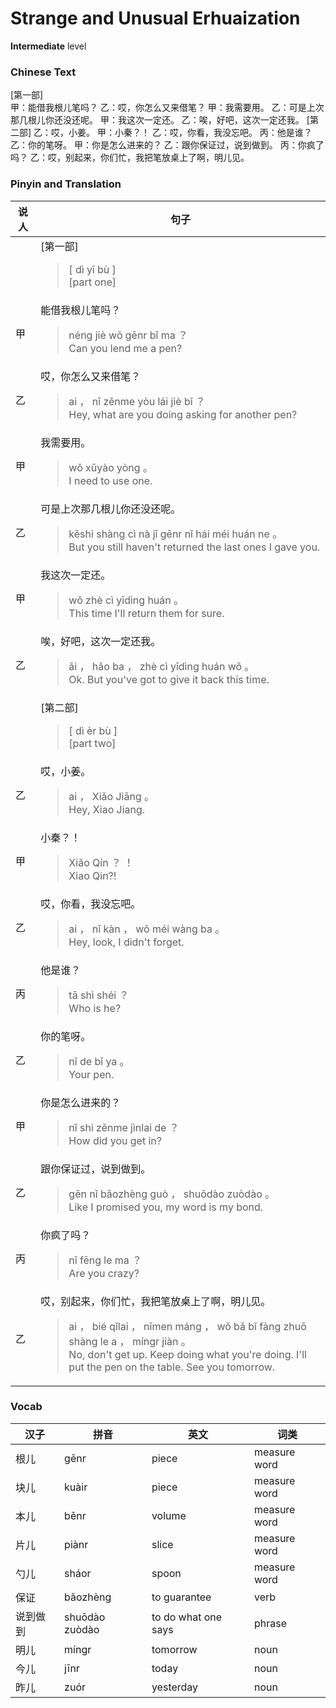 # Strange and Unusual Erhuaization
**Intermediate** level
### Chinese Text
[第一部]<br />甲：能借我根儿笔吗？
乙：哎，你怎么又来借笔？
甲：我需要用。
乙：可是上次那几根儿你还没还呢。
甲：我这次一定还。
乙：唉，好吧，这次一定还我。
[第二部]
乙：哎，小姜。
甲：小秦？！
乙：哎，你看，我没忘吧。
丙：他是谁？
乙：你的笔呀。
甲：你是怎么进来的？
乙：跟你保证过，说到做到。
丙：你疯了吗？
乙：哎，别起来，你们忙，我把笔放桌上了啊，明儿见。

### Pinyin and Translation
|说人|句子|
|----|----|
||[第一部]<blockquote>[ dì yī bù ]<br />[part one]</blockquote>|
|甲|能借我根儿笔吗？<blockquote>néng jiè wǒ gēnr bǐ ma ？<br />Can you lend me a pen?</blockquote>|
|乙|哎，你怎么又来借笔？<blockquote>ai ， nǐ zěnme yòu lái jiè bǐ ？<br />Hey, what are you doing asking for another pen?</blockquote>|
|甲|我需要用。<blockquote>wǒ xūyào yòng 。<br />I need to use one.</blockquote>|
|乙|可是上次那几根儿你还没还呢。<blockquote>kěshì shàng cì nà jǐ gēnr nǐ hái méi huán ne 。<br />But you still haven't returned the last ones I gave you.</blockquote>|
|甲|我这次一定还。<blockquote>wǒ zhè cì yīdìng huán 。<br />This time I'll return them for sure.</blockquote>|
|乙|唉，好吧，这次一定还我。<blockquote>āi ， hǎo ba ， zhè cì yīdìng huán wǒ 。<br />Ok. But you've got to give it back this time.</blockquote>|
||[第二部]<blockquote>[ dì èr bù ]<br />[part two]</blockquote>|
|乙|哎，小姜。<blockquote>ai ， Xiǎo Jiāng 。<br />Hey, Xiao Jiang.</blockquote>|
|甲|小秦？！<blockquote>Xiǎo Qín ？ ！<br />Xiao Qin?!</blockquote>|
|乙|哎，你看，我没忘吧。<blockquote>ai ， nǐ kàn ， wǒ méi wàng ba 。<br />Hey, look, I didn't forget.</blockquote>|
|丙|他是谁？<blockquote>tā shì shéi ？<br />Who is he?</blockquote>|
|乙|你的笔呀。<blockquote>nǐ de bǐ ya 。<br />Your pen.</blockquote>|
|甲|你是怎么进来的？<blockquote>nǐ shì zěnme jìnlai de ？<br />How did you get in?</blockquote>|
|乙|跟你保证过，说到做到。<blockquote>gēn nǐ bǎozhèng guò ， shuōdào zuòdào 。<br />Like I promised you, my word is my bond.</blockquote>|
|丙|你疯了吗？<blockquote>nǐ fēng le ma ？<br />Are you crazy?</blockquote>|
|乙|哎，别起来，你们忙，我把笔放桌上了啊，明儿见。<blockquote>ai ， bié qǐlai ， nǐmen máng ， wǒ bǎ bǐ fàng zhuō shàng le a ， míngr jiàn 。<br />No, don't get up. Keep doing what you're doing. I'll put the pen on the table. See you tomorrow.</blockquote>|
### Vocab
|汉子|拼音|英文|词类|
|----|----|----|----|
|根儿|gēnr|piece|measure word|
|块儿|kuàir|piece|measure word|
|本儿|běnr|volume|measure word|
|片儿|piànr|slice|measure word|
|勺儿|sháor|spoon|measure word|
|保证|bǎozhèng|to guarantee|verb|
|说到做到|shuōdào zuòdào|to do what one says|phrase|
|明儿|míngr|tomorrow|noun|
|今儿|jīnr|today|noun|
|昨儿|zuór|yesterday|noun|